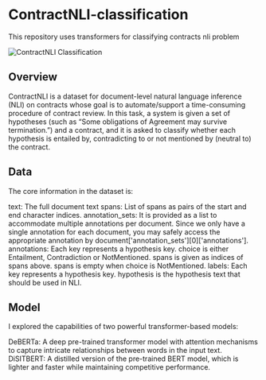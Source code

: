 # ContractNLI-classification
This repository uses transformers for classifying contracts nli problem

![ContractNLI Classification](https://stanfordnlp.github.io/contract-nli/resources/task_overview.png)

## Overview

ContractNLI is a dataset for document-level natural language inference (NLI) on contracts whose goal is to automate/support a time-consuming procedure of contract review. In this task, a system is given a set of hypotheses (such as “Some obligations of Agreement may survive termination.”) and a contract, and it is asked to classify whether each hypothesis is entailed by, contradicting to or not mentioned by (neutral to) the contract.

## Data

The core information in the dataset is:

text: The full document text
spans: List of spans as pairs of the start and end character indices.
annotation_sets: It is provided as a list to accommodate multiple annotations per document. Since we only have a single annotation for each document, you may safely access the appropriate annotation by document['annotation_sets'][0]['annotations'].
annotations: Each key represents a hypothesis key. choice is either Entailment, Contradiction or NotMentioned. spans is given as indices of spans above. spans is empty when choice is NotMentioned.
labels: Each key represents a hypothesis key. hypothesis is the hypothesis text that should be used in NLI.

## Model

I explored the capabilities of two powerful transformer-based models:

DeBERTa: A deep pre-trained transformer model with attention mechanisms to capture intricate relationships between words in the input text.
DiSITBERT: A distilled version of the pre-trained BERT model, which is lighter and faster while maintaining competitive performance.

